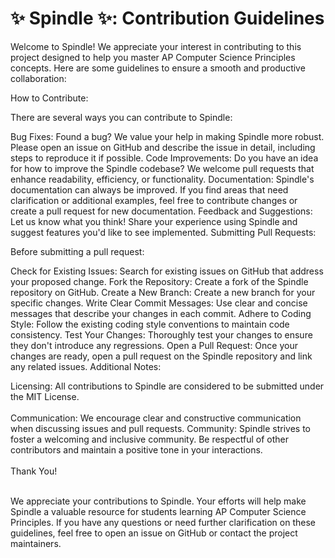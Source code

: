 # ✨ Spindle ✨: Contribution Guidelines
Welcome to Spindle! We appreciate your interest in contributing to this project designed to help you master AP Computer Science Principles concepts. Here are some guidelines to ensure a smooth and productive collaboration:

How to Contribute:

There are several ways you can contribute to Spindle:

Bug Fixes: Found a bug? We value your help in making Spindle more robust. Please open an issue on GitHub and describe the issue in detail, including steps to reproduce it if possible.
Code Improvements: Do you have an idea for how to improve the Spindle codebase? We welcome pull requests that enhance readability, efficiency, or functionality.
Documentation: Spindle's documentation can always be improved. If you find areas that need clarification or additional examples, feel free to contribute changes or create a pull request for new documentation.
Feedback and Suggestions: Let us know what you think! Share your experience using Spindle and suggest features you'd like to see implemented.
Submitting Pull Requests:

Before submitting a pull request:

Check for Existing Issues: Search for existing issues on GitHub that address your proposed change.
Fork the Repository: Create a fork of the Spindle repository on GitHub.
Create a New Branch: Create a new branch for your specific changes.
Write Clear Commit Messages: Use clear and concise messages that describe your changes in each commit.
Adhere to Coding Style: Follow the existing coding style conventions to maintain code consistency.
Test Your Changes: Thoroughly test your changes to ensure they don't introduce any regressions.
Open a Pull Request: Once your changes are ready, open a pull request on the Spindle repository and link any related issues.
Additional Notes:

Licensing: All contributions to Spindle are considered to be submitted under the MIT License. <br> <br>
Communication: We encourage clear and constructive communication when discussing issues and pull requests.
Community: Spindle strives to foster a welcoming and inclusive community. Be respectful of other contributors and maintain a positive tone in your interactions. <br> <br>
Thank You! <br> <br>

We appreciate your contributions to Spindle. Your efforts will help make Spindle a valuable resource for students learning AP Computer Science Principles. If you have any questions or need further clarification on these guidelines, feel free to open an issue on GitHub or contact the project maintainers.
